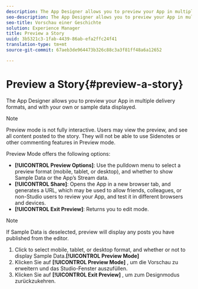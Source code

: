 ```yaml
---
description: The App Designer allows you to preview your App in multiple delivery formats, and with your own or sample data displayed.
seo-description: The App Designer allows you to preview your App in multiple delivery formats, and with your own or sample data displayed.
seo-title: Vorschau einer Geschichte
solution: Experience Manager
title: Preview a Story
uuid: 3b5321c3-1fab-4439-86ab-efa2ffc24f41
translation-type: tm+mt
source-git-commit: 67aeb3de964473b326c88c3a3f81ff48a6a12652

---
```



# Preview a Story{#preview-a-story}

The App Designer allows you to preview your App in multiple delivery formats, and with your own or sample data displayed.

>[!NOTE]
>
>Preview mode is not fully interactive. Users may view the preview, and see all content posted to the story. They will not be able to use Sidenotes or other commenting features in Preview mode.

Preview Mode offers the following options:

* **[!UICONTROL Preview Options]**: Use the pulldown menu to select a preview format (mobile, tablet, or desktop), and whether to show Sample Data or the App’s Stream data.
* **[!UICONTROL Share]**: Opens the App in a new browser tab, and generates a URL, which may be used to allow friends, colleagues, or non-Studio users to review your App, and test it in different browsers and devices.
* **[!UICONTROL Exit Preview]**: Returns you to edit mode.

>[!NOTE]
>
>If Sample Data is deselected, preview will display any posts you have published from the editor.

1. Click  to select mobile, tablet, or desktop format, and whether or not to display Sample Data.**[!UICONTROL Preview Mode]**
1. Klicken Sie auf **[!UICONTROL Preview Mode]** , um die Vorschau zu erweitern und das Studio-Fenster auszufüllen.
1. Klicken Sie auf **[!UICONTROL Exit Preview]** , um zum Designmodus zurückzukehren.
